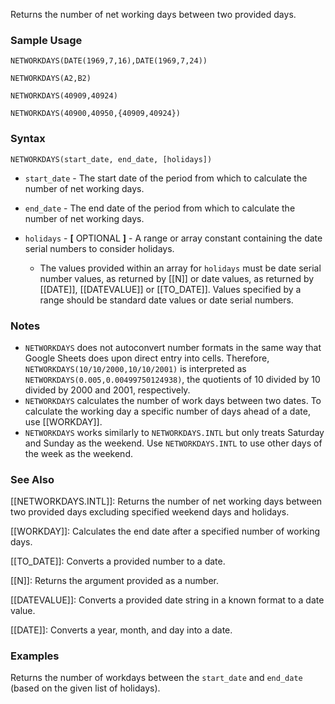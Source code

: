 Returns the number of net working days between two provided days.

### Sample Usage

`NETWORKDAYS(DATE(1969,7,16),DATE(1969,7,24))`

`NETWORKDAYS(A2,B2)`

`NETWORKDAYS(40909,40924)`

`NETWORKDAYS(40900,40950,{40909,40924})`

### Syntax

`NETWORKDAYS(start_date, end_date, [holidays])`

* `start_date` - The start date of the period from which to calculate the number of net working days.
* `end_date` - The end date of the period from which to calculate the number of net working days.
* `holidays` - **[** OPTIONAL **]** - A range or array constant containing the date serial numbers to consider holidays.

  + The values provided within an array for `holidays` must be date serial number values, as returned by [[N]] or date values, as returned by [[DATE]], [[DATEVALUE]] or [[TO_DATE]]. Values specified by a range should be standard date values or date serial numbers.

### Notes

* `NETWORKDAYS` does not autoconvert number formats in the same way that Google Sheets does upon direct entry into cells. Therefore, `NETWORKDAYS(10/10/2000,10/10/2001)` is interpreted as `NETWORKDAYS(0.005,0.00499750124938)`, the quotients of 10 divided by 10 divided by 2000 and 2001, respectively.
* `NETWORKDAYS` calculates the number of work days between two dates. To calculate the working day a specific number of days ahead of a date, use [[WORKDAY]].
* `NETWORKDAYS` works similarly to `NETWORKDAYS.INTL` but only treats Saturday and Sunday as the weekend. Use `NETWORKDAYS.INTL` to use other days of the week as the weekend.

### See Also

[[NETWORKDAYS.INTL]]: Returns the number of net working days between two provided days excluding specified weekend days and holidays.

[[WORKDAY]]: Calculates the end date after a specified number of working days.

[[TO_DATE]]: Converts a provided number to a date.

[[N]]: Returns the argument provided as a number.

[[DATEVALUE]]: Converts a provided date string in a known format to a date value.

[[DATE]]: Converts a year, month, and day into a date.

### Examples

Returns the number of workdays between the `start_date` and `end_date` (based on the given list of holidays).